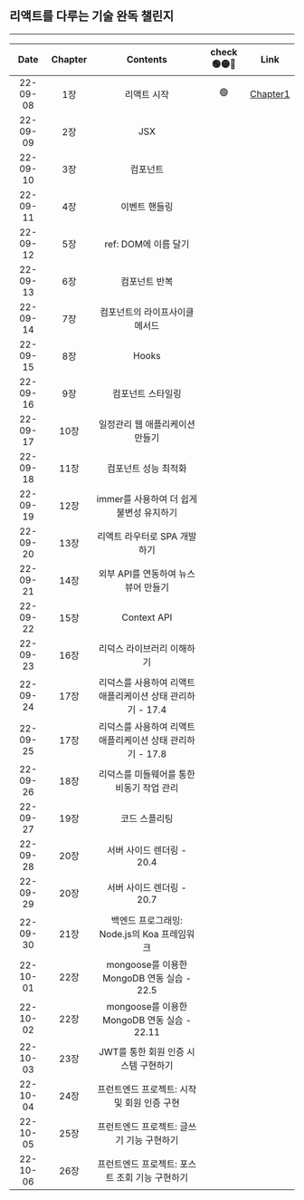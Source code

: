 ## 리액트를 다루는 기술 완독 챌린지
---


| **Date** | **Chapter** |                        **Contents**                        | **check🟢🟡🔴** | **Link** |
| :------: | :---------: | :--------------------------------------------------------: | :---------: | :------: |
| 22-09-08 | 1장 | 리액트 시작 | 🟢 | [Chapter1]() |
| 22-09-09 | 2장 | JSX | | |
| 22-09-10 | 3장 | 컴포넌트 | | |
| 22-09-11 | 4장 | 이벤트 핸들링 | | |
| 22-09-12 | 5장 | ref: DOM에 이름 달기 | | |
| 22-09-13 | 6장 | 컴포넌트 반복 | | |
| 22-09-14 | 7장 | 컴포넌트의 라이프사이클 메서드 | | |
| 22-09-15 | 8장 | Hooks | | |
| 22-09-16 | 9장 | 컴포넌트 스타일링 | | |
| 22-09-17 | 10장 | 일정관리 웹 애플리케이션 만들기 | | |
| 22-09-18 | 11장 | 컴포넌트 성능 최적화 | | |
| 22-09-19 | 12장 | immer를 사용하여 더 쉽게 불변성 유지하기 | | |
| 22-09-20 | 13장 | 리액트 라우터로 SPA 개발하기 | | |
| 22-09-21 | 14장 | 외부 API를 연동하여 뉴스 뷰어 만들기 | | |
| 22-09-22 | 15장 | Context API | | |
| 22-09-23 | 16장 | 리덕스 라이브러리 이해하기 | | |
| 22-09-24 | 17장 | 리덕스를 사용하여 리액트 애플리케이션 상태 관리하기 - 17.4 | | |
| 22-09-25 | 17장 | 리덕스를 사용하여 리액트 애플리케이션 상태 관리하기 - 17.8 | | |
| 22-09-26 | 18장 | 리덕스를 미들웨어를 통한 비동기 작업 관리 | | |
| 22-09-27 | 19장 | 코드 스플리팅 | | |
| 22-09-28 | 20장 | 서버 사이드 렌더링 - 20.4 | | |
| 22-09-29 | 20장 | 서버 사이드 렌더링 - 20.7 | | |
| 22-09-30 | 21장 | 백엔드 프로그래밍: Node.js의 Koa 프레임워크 | | |
| 22-10-01 | 22장 | mongoose를 이용한 MongoDB 연동 실습 - 22.5 | | |
| 22-10-02 | 22장 | mongoose를 이용한 MongoDB 연동 실습 - 22.11 | | |
| 22-10-03 | 23장 | JWT를 통한 회원 인증 시스템 구현하기 | | |
| 22-10-04 | 24장 | 프런트엔드 프로젝트: 시작 및 회원 인증 구현 | | |
| 22-10-05 | 25장 | 프런트엔드 프로젝트: 글쓰기 기능 구현하기 | | |
| 22-10-06 | 26장 | 프런트엔드 프로젝트: 포스트 조회 기능 구현하기| | |
